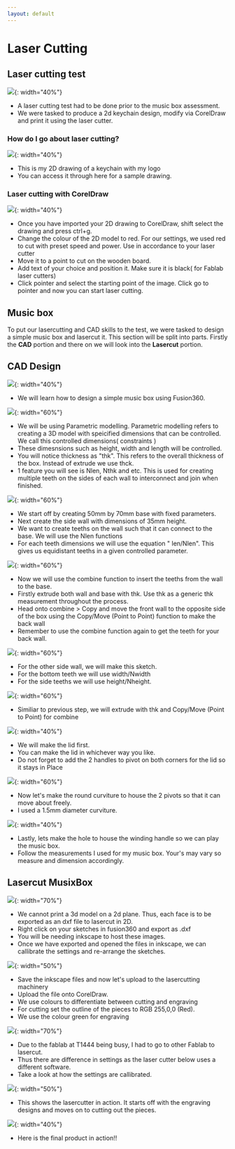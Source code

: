 ```yaml
---
layout: default
---
```


# Laser Cutting

## Laser cutting test
![](images/laserquiz.png){: width="40%"}
* A laser cutting test had to be done prior to the music box assessment.
* We were tasked to produce a 2d keychain design, modify via CorelDraw and print it using the laser cutter.

### How do I go about laser cutting?
![](images/keychain.png){: width="40%"}
* This is my 2D drawing of a keychain with my logo
* You can access it through here for a sample drawing.

### Laser cutting with CorelDraw
![](images/laser.jpeg){: width="40%"}
* Once you have imported your 2D drawing to CorelDraw, shift select the drawing and press ctrl+g.
* Change the colour of the 2D model to red. For our settings, we used red to cut with preset speed and power. Use in accordance to your laser cutter
* Move it to a point to cut on the wooden board.
* Add text of your choice and position it. Make sure it is black( for Fablab laser cutters)
* Click pointer and select the starting point of the image. Click go to pointer and now you can start laser cutting.


## Music box
To put our lasercutting and CAD skills to the test, we were tasked to design a simple music box and lasercut it. This section will be split into parts. Firstly the **CAD** portion and there on we will look into the **Lasercut** portion.

## CAD Design
![](images/box1.png){: width="40%"}
* We will learn how to design a simple music box using Fusion360.

![](images/box2.png){: width="60%"}
* We will be using Parametric modelling. Parametric modelling refers to creating a 3D model with speicified dimensions that can be controlled. We call this controlled dimensions( constraints )
* These dimesnsions such as height, width and length will be controlled.
* You will notice thickness as "thk". This refers to the overall thickness of the box. Instead of extrude we use thck.
* 1 feature you will see is Nlen, Nthk and etc. This is used for creating multiple teeth on the sides of each wall to interconnect and join when finished.

![](images/box11.png){: width="60%"}
* We start off by creating 50mm by 70mm base with fixed parameters.
* Next create the side wall with dimensions of 35mm height.
* We want to create teeths on the wall such that it can connect to the base. We will use the Nlen functions
* For each teeth dimensions we will use the equation " len/Nlen". This gives us equidistant teeths in a given controlled parameter.

![](images/box10.png){: width="60%"}
* Now we will use the combine function to insert the teeths from the wall to the base.
* Firstly extrude both wall and base with thk. Use thk as a generic thk measurement throughout the process.
* Head onto combine > Copy and move the front wall to the opposite side of the box using the Copy/Move (Point to Point) function to make the back wall
* Remember to use the combine function again to get the teeth for your back wall.

![](images/box9.png){: width="60%"}
* For the other side wall, we will make this sketch.
* For the bottom teeth we will use width/Nwidth
* For the side teeths we will use height/Nheight.

![](images/box8.png){: width="60%"}
* Similiar to previous step, we will extrude with thk and Copy/Move (Point to Point) for combine

![](images/box4.png){: width="40%"}
* We will make the lid first.
* You can make the lid in whichever way you like.
* Do not forget to add the 2 handles to pivot on both corners for the lid so it stays in Place

![](images/box5.png){: width="60%"}
* Now let's make the round curviture to house the 2 pivots so that it can move about freely.
* I used a 1.5mm diameter curviture.

![](images/box6.png){: width="40%"}
* Lastly, lets make the hole to house the winding handle so we can play the music box.
* Follow the measurements I used for my music box. Your's may vary so measure and dimension accordingly.

## Lasercut MusixBox

![](images/laser1.png){: width="70%"}
* We cannot print a 3d model on a 2d plane. Thus, each face is to be exported as an dxf file to lasercut in 2D.
* Right click on your sketches in fusion360 and export as .dxf
* You will be needing inkscape to host these images.
* Once we have exported and opened the files in inkscape, we can callibrate the settings and re-arrange the sketches.

![](images/setting2.jpeg){: width="50%"}
* Save the inkscape files and now let's upload to the lasercutting machinery
* Upload the file onto CorelDraw.
* We use colours to differentiate between cutting and engraving
* For cutting set the outline of the pieces to RGB 255,0,0 (Red).
* We use the colour green for engraving

![](images/havier.png){: width="70%"}
* Due to the fablab at T1444 being busy, I had to go to other Fablab to lasercut.
* Thus there are difference in settings as the laser cutter below uses a different software.
* Take a look at how the settings are callibrated.

![](images/laservideo.gif){: width="50%"}
* This shows the lasercutter in action. It starts off with the engraving designs and moves on to cutting out the pieces.

![](images/havier3.gif){: width="40%"}
* Here is the final product in action!!
